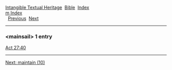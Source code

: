 [Intangible Textual Heritage](../../index)  [Bible](../index) 
[Index](index)   
[m Index](_m_)  
  [Previous](c07062)  [Next](c07064) 

------------------------------------------------------------------------

### &lt;mainsail&gt; 1 entry

[Act 27:40](../kjv/act027.htm#040)  

------------------------------------------------------------------------

[Next: maintain (10)](c07064)

